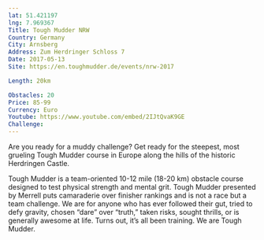 ```yaml
---
lat: 51.421197
lng: 7.969367
Title: Tough Mudder NRW
Country: Germany
City: Arnsberg
Address: Zum Herdringer Schloss 7
Date: 2017-05-13
Site: https://en.toughmudder.de/events/nrw-2017 

Length: 20km

Obstacles: 20
Price: 85-99
Currency: Euro
Youtube: https://www.youtube.com/embed/2IJtQvaK9GE
Challenge:
---
```


Are you ready for a muddy challenge? Get ready for the steepest, most grueling Tough Mudder course in Europe along the hills of the historic Herdringen Castle.

Tough Mudder is a team-oriented 10-12 mile (18-20 km) obstacle course designed to test physical strength and mental grit. Tough Mudder presented by Merrell puts camaraderie over finisher rankings and is not a race but a team challenge. We are for anyone who has ever followed their gut, tried to defy gravity, chosen “dare” over “truth,” taken risks, sought thrills, or is generally awesome at life. Turns out, it’s all been training. We are Tough Mudder.